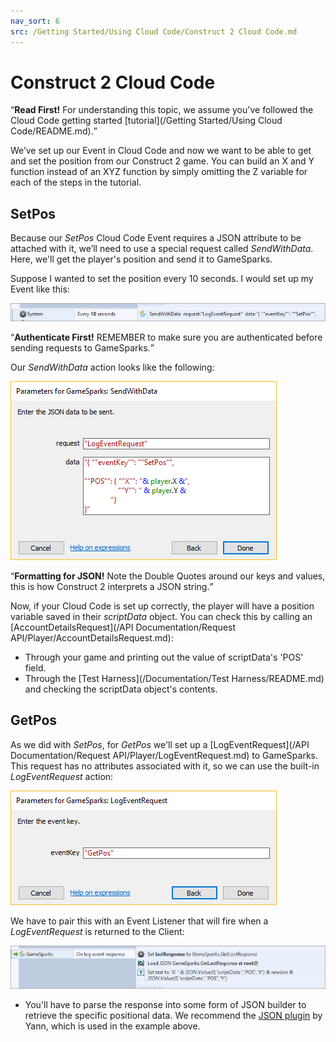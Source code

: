 ```yaml
---
nav_sort: 6
src: /Getting Started/Using Cloud Code/Construct 2 Cloud Code.md
---
```


# Construct 2 Cloud Code

<q>**Read First!** For understanding this topic, we assume you've followed the Cloud Code getting started [tutorial](/Getting Started/Using Cloud Code/README.md).</q>

We’ve set up our Event in Cloud Code and now we want to be able to get and set the position from our Construct 2 game. You can build an X and Y function instead of an XYZ function by simply omitting the Z variable for each of the steps in the tutorial.

## SetPos

Because our *SetPos* Cloud Code Event requires a JSON attribute to be attached with it, we’ll need to use a special request called *SendWithData*. Here, we'll get the player's position and send it to GameSparks.

Suppose I wanted to set the position every 10 seconds. I would set up my Event like this:

![](img/Con2/1.png)

<q>**Authenticate First!** REMEMBER to make sure you are authenticated before sending requests to GameSparks.</q>

Our *SendWithData* action looks like the following:

![](img/Con2/2.png)

<q>**Formatting for JSON!** Note the Double Quotes around our keys and values, this is how Construct 2 interprets a JSON string.</q>

Now, if your Cloud Code is set up correctly, the player will have a position variable saved in their *scriptData* object. You can check this by calling an [AccountDetailsRequest](/API Documentation/Request API/Player/AccountDetailsRequest.md):

* Through your game and printing out the value of scriptData's 'POS' field.
* Through the [Test Harness](/Documentation/Test Harness/README.md) and checking the scriptData object's contents.

## GetPos

As we did with *SetPos*, for *GetPos* we'll set up a [LogEventRequest](/API Documentation/Request API/Player/LogEventRequest.md) to GameSparks. This request has no attributes associated with it, so we can use the built-in *LogEventRequest* action:

![](img/Con2/3.png)

We have to pair this with an Event Listener that will fire when a *LogEventRequest* is returned to the Client:

![](img/Con2/4.png)

* You'll have to parse the response into some form of JSON builder to retrieve the specific positional data. We recommend the [JSON plugin](https://github.com/FrenchYann/JSON_for_construct2) by Yann, which is used in the example above.
